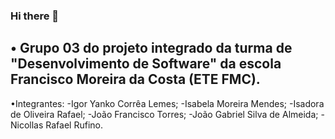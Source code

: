 ### Hi there 👋

<!--
**ProjetoIntegradods03/ProjetoIntegradods03** is a ✨ _special_ ✨ repository because its `README.md` (this file) appears on your GitHub profile.

Here are some ideas to get you started:

- 🔭 I’m currently working on ...
- 🌱 I’m currently learning ...
- 👯 I’m looking to collaborate on ...
- 🤔 I’m looking for help with ...
- 💬 Ask me about ...
- 📫 How to reach me: ...
- 😄 Pronouns: ...
- ⚡ Fun fact: ...
-->

## • Grupo 03 do projeto integrado da turma de "Desenvolvimento de Software" da escola Francisco Moreira da Costa (ETE FMC).
•Integrantes:
-Igor Yanko Corrêa Lemes;
-Isabela Moreira Mendes; 
-Isadora de Oliveira Rafael;
-João Francisco Torres;
-João Gabriel Silva de Almeida;
-Nicollas Rafael Rufino.
